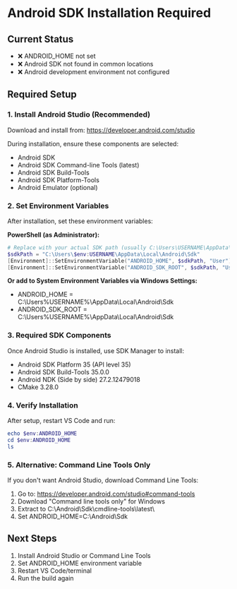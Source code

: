 # Android SDK Installation Required

## Current Status
- ❌ ANDROID_HOME not set
- ❌ Android SDK not found in common locations
- ❌ Android development environment not configured

## Required Setup

### 1. Install Android Studio (Recommended)
Download and install from: https://developer.android.com/studio

During installation, ensure these components are selected:
- Android SDK
- Android SDK Command-line Tools (latest)
- Android SDK Build-Tools
- Android SDK Platform-Tools
- Android Emulator (optional)

### 2. Set Environment Variables
After installation, set these environment variables:

**PowerShell (as Administrator):**
```powershell
# Replace with your actual SDK path (usually C:\Users\USERNAME\AppData\Local\Android\Sdk)
$sdkPath = "C:\Users\$env:USERNAME\AppData\Local\Android\Sdk"
[Environment]::SetEnvironmentVariable("ANDROID_HOME", $sdkPath, "User")
[Environment]::SetEnvironmentVariable("ANDROID_SDK_ROOT", $sdkPath, "User")
```

**Or add to System Environment Variables via Windows Settings:**
- ANDROID_HOME = C:\Users\%USERNAME%\AppData\Local\Android\Sdk
- ANDROID_SDK_ROOT = C:\Users\%USERNAME%\AppData\Local\Android\Sdk

### 3. Required SDK Components
Once Android Studio is installed, use SDK Manager to install:
- Android SDK Platform 35 (API level 35)
- Android SDK Build-Tools 35.0.0
- Android NDK (Side by side) 27.2.12479018
- CMake 3.28.0

### 4. Verify Installation
After setup, restart VS Code and run:
```powershell
echo $env:ANDROID_HOME
cd $env:ANDROID_HOME
ls
```

### 5. Alternative: Command Line Tools Only
If you don't want Android Studio, download Command Line Tools:
1. Go to: https://developer.android.com/studio#command-tools
2. Download "Command line tools only" for Windows
3. Extract to C:\Android\Sdk\cmdline-tools\latest\
4. Set ANDROID_HOME=C:\Android\Sdk

## Next Steps
1. Install Android Studio or Command Line Tools
2. Set ANDROID_HOME environment variable
3. Restart VS Code/terminal
4. Run the build again